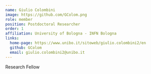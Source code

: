 ```yaml
---
name: Giulio Colombini
image: https://github.com/GColom.png
role: member
position: Postdoctoral Researcher
order: 1
affiliation: University of Bologna - INFN Bologna
links:
  home-page: https://www.unibo.it/sitoweb/giulio.colombini2/en
  github: GColom
  email: giulio.colombini2@unibo.it
---
```


Research Fellow
